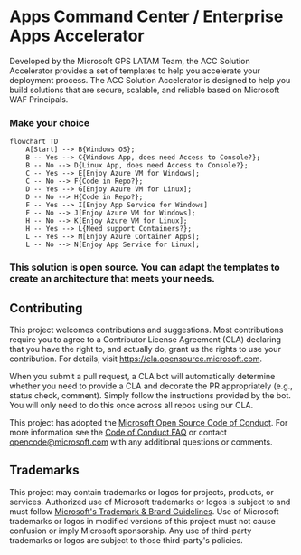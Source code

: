 # Apps Command Center / Enterprise Apps Accelerator

Developed by the Microsoft GPS LATAM Team, the ACC Solution Accelerator provides a set of templates to help you accelerate your deployment process. The ACC Solution Accelerator is designed to help you build solutions that are secure, scalable, and reliable based on Microsoft WAF Principals.

### Make your choice

```mermaid
flowchart TD
    A[Start] --> B{Windows OS};
    B -- Yes --> C{Windows App, does need Access to Console?};
    B -- No --> D{Linux App, does need Access to Console?};
    C -- Yes --> E[Enjoy Azure VM for Windows];
    C -- No --> F{Code in Repo?};
    D -- Yes --> G[Enjoy Azure VM for Linux];
    D -- No --> H{Code in Repo?};
    F -- Yes --> I[Enjoy App Service for Windows]
    F -- No --> J[Enjoy Azure VM for Windows];
    H -- No --> K[Enjoy Azure VM for Linux];
    H -- Yes --> L{Need support Containers?};
    L -- Yes --> M[Enjoy Azure Container Apps];
    L -- No --> N[Enjoy App Service for Linux];
```
### This solution is open source. You can adapt the templates to create an architecture that meets your needs.

## Contributing

This project welcomes contributions and suggestions.  Most contributions require you to agree to a
Contributor License Agreement (CLA) declaring that you have the right to, and actually do, grant us
the rights to use your contribution. For details, visit https://cla.opensource.microsoft.com.

When you submit a pull request, a CLA bot will automatically determine whether you need to provide
a CLA and decorate the PR appropriately (e.g., status check, comment). Simply follow the instructions
provided by the bot. You will only need to do this once across all repos using our CLA.

This project has adopted the [Microsoft Open Source Code of Conduct](https://opensource.microsoft.com/codeofconduct/).
For more information see the [Code of Conduct FAQ](https://opensource.microsoft.com/codeofconduct/faq/) or
contact [opencode@microsoft.com](mailto:opencode@microsoft.com) with any additional questions or comments.

## Trademarks

This project may contain trademarks or logos for projects, products, or services. Authorized use of Microsoft 
trademarks or logos is subject to and must follow 
[Microsoft's Trademark & Brand Guidelines](https://www.microsoft.com/en-us/legal/intellectualproperty/trademarks/usage/general).
Use of Microsoft trademarks or logos in modified versions of this project must not cause confusion or imply Microsoft sponsorship.
Any use of third-party trademarks or logos are subject to those third-party's policies.
